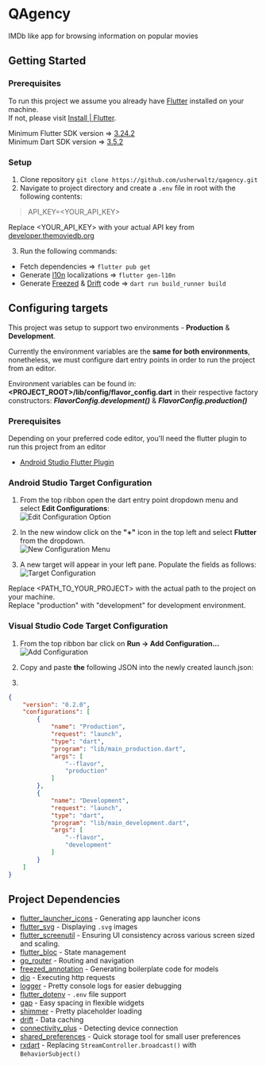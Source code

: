 

# QAgency

IMDb like app for browsing information on popular movies


## Getting Started

### Prerequisites
To run this project we assume you already have [Flutter](https://flutter.dev/) installed on your machine.  
If not, please visit [Install | Flutter](https://docs.flutter.dev/get-started/install).

Minimum Flutter SDK version => [3.24.2](https://docs.flutter.dev/release/archive)  
Minimum Dart SDK version => [3.5.2](https://dart.dev/get-dart/archive)

### Setup

1. Clone repository `git clone https://github.com/usherwaltz/qagency.git`
2. Navigate to project directory and create a `.env` file in root with the following contents:
> API_KEY=<YOUR_API_KEY>

Replace <YOUR_API_KEY> with your actual API key from [developer.themoviedb.org](https://developer.themoviedb.org/)

3. Run the following commands:
* Fetch dependencies => `flutter pub get`
* Generate [l10n](https://docs.flutter.dev/ui/accessibility-and-internationalization/internationalization) localizations => `flutter gen-l10n`
* Generate [Freezed](https://pub.dev/packages/freezed) & [Drift](https://pub.dev/packages/drift) code => `dart run build_runner build`

## Configuring targets

This project was setup to support two environments - **Production** & **Development**.

Currently the environment variables are the **same for both environments**, nonetheless, we must configure dart entry points in order to run the project from an editor.

Environment variables can be found in: **<PROJECT_ROOT>/lib/config/flavor_config.dart** in their respective factory constructors: ***FlavorConfig.development()*** & ***FlavorConfig.production()***

### Prerequisites
Depending on your preferred code editor, you'll need the flutter plugin to run this project from an editor

* [Android Studio Flutter Plugin](https://plugins.jetbrains.com/plugin/9212-flutter)

### Android Studio Target Configuration
1. From the top ribbon open the dart entry point dropdown menu and select **Edit Configurations**:  
   ![Edit Configuration Option](https://lh3.googleusercontent.com/pw/AP1GczPIXvOAEFDAp74XU77tD9NseJH1kTcRtYVVjuHhLCa8jbiAul25qaHdryHx5Dyp5ELejWdhx28wmC6BwxfWRZAdwAsH5Z65T1PQ99CRrLjdxbxPVEA61iatQLd5lYNpLx7s5qkQAp6Sf-pSLOVYzXthJA=w185-h112-s-no-gm?authuser=0)
2. In the new window click on the **"+"** icon in the top left and select **Flutter** from the dropdown.  
   ![New Configuration Menu](https://lh3.googleusercontent.com/pw/AP1GczNJvDtkQo-iIjYk5d4Zi3wI0aIh_RpXlAGrnCSvZyoZEQIpU42dVjHAnfSf-1QC_9LWN7vMpIwJSnNdXYY8QWbEzkBqCfQEn59oHcnkFGzsPmyujd-n53ln8V3JDio6ap8K7b43knyYiHl0eyjQa1azmw=w265-h332-s-no-gm?authuser=0)

3. A new target will appear in your left pane. Populate the fields as follows:  
   ![Target Configuration](https://lh3.googleusercontent.com/pw/AP1GczPcfINB_FV0EvqCtiYm03OHhDlZdzK44O7bjQtvPeoG9IB49RZ9UVETvspvd62hLwhE0Oy6gY-ZMDTx55S8vav-crkrC4k6iJg_UaApkLgzqQXBHIwFm4EJjg4G4R1cdUl-J7ATE-Q336rsu_yO5pPJ0A=w683-h410-s-no-gm?authuser=0)

Replace <PATH_TO_YOUR_PROJECT> with the actual path to the project on your machine.  
Replace "production" with "development" for development environment.

### Visual Studio Code Target Configuration

1. From the top ribbon bar click on **Run -> Add Configuration...**  
   ![Add Configuration](https://lh3.googleusercontent.com/pw/AP1GczP5zrmX0nRjAxMT6P1M6Dw-dqg0Tqb0rTanSeeK1sVCH_Vh6nqgDgrGUGwSlszAR6AaGK30224pNbsVS9O-ibHraMyvkYwEGTsi2BZzdeDRE7d-epJ9Qi4Ij7ghS3tPNfOT5_eRCnd0WSOJrWaUmVkf4w=w368-h506-s-no-gm?authuser=0)

2. Copy and paste **the** following JSON into the newly created launch.json:
3.
```json  
{  
	"version": "0.2.0", 
	"configurations": [
		{ 
			"name": "Production", 
			"request": "launch", 
			"type": "dart", 
			"program": "lib/main_production.dart", 
			"args": [ 
				"--flavor", 
				"production" 
			] 
		}, 
		{ 
			"name": "Development", 
			"request": "launch", 
			"type": "dart", 
			"program": "lib/main_development.dart", 
			"args": [ 
				"--flavor", 
				"development" 
			] 
		} 
	]
}
```  

## Project Dependencies
- [flutter_launcher_icons](https://pub.dev/packages/flutter_launcher_icons) - Generating app launcher icons
- [flutter_svg](https://pub.dev/packages/flutter_svg) - Displaying `.svg` images
- [flutter_screenutil](https://pub.dev/packages/flutter_screenutil) - Ensuring UI consistency across various screen sized and scaling.
- [flutter_bloc](https://pub.dev/packages/flutter_bloc) - State management
- [go_router](https://pub.dev/packages/go_router) - Routing and navigation
- [freezed_annotation](https://pub.dev/packages/freezed) - Generating boilerplate code for models
- [dio](https://pub.dev/packages/dio) - Executing http requests
- [logger](https://pub.dev/packages/logger) - Pretty console logs for easier debugging
- [flutter_dotenv](https://pub.dev/packages/flutter_dotenv) - `.env` file support
- [gap](https://pub.dev/packages/gap) - Easy spacing in flexible widgets
- [shimmer](https://pub.dev/packages/shimmer) - Pretty placeholder loading
- [drift](https://pub.dev/packages/drift) - Data caching
- [connectivity_plus](https://pub.dev/packages/connectivity_plus) - Detecting device connection
- [shared_preferences](https://pub.dev/packages/shared_preferences) - Quick storage tool for small user preferences
- [rxdart](https://pub.dev/packages/rxdart) - Replacing `StreamController.broadcast()` with `BehaviorSubject()`
